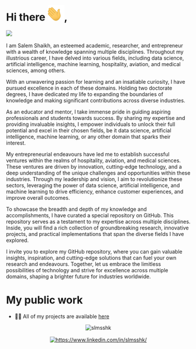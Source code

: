 <h1> Hi there <img width="45" src="waving_hand.gif">,</h1>

![](https://komarev.com/ghpvc/?username=slmsshk&color=brightgreen)

I am Salem Shaikh, an esteemed academic, researcher, and entrepreneur with a wealth of knowledge spanning multiple disciplines. Throughout my illustrious career, I have delved into various fields, including data science, artificial intelligence, machine learning, hospitality, aviation, and medical sciences, among others.

With an unwavering passion for learning and an insatiable curiosity, I have pursued excellence in each of these domains. Holding two doctorate degrees, I have dedicated my life to expanding the boundaries of knowledge and making significant contributions across diverse industries.

As an educator and mentor, I take immense pride in guiding aspiring professionals and students towards success. By sharing my expertise and providing invaluable insights, I empower individuals to unlock their full potential and excel in their chosen fields, be it data science, artificial intelligence, machine learning, or any other domain that sparks their interest.

My entrepreneurial endeavours have led me to establish successful ventures within the realms of hospitality, aviation, and medical sciences. These ventures are driven by innovation, cutting-edge technology, and a deep understanding of the unique challenges and opportunities within these industries. Through my leadership and vision, I aim to revolutionize these sectors, leveraging the power of data science, artificial intelligence, and machine learning to drive efficiency, enhance customer experiences, and improve overall outcomes.

To showcase the breadth and depth of my knowledge and accomplishments, I have curated a special repository on GitHub. This repository serves as a testament to my expertise across multiple disciplines. Inside, you will find a rich collection of groundbreaking research, innovative projects, and practical implementations that span the diverse fields I have explored.

I invite you to explore my GitHub repository, where you can gain valuable insights, inspiration, and cutting-edge solutions that can fuel your own research and endeavours. Together, let us embrace the limitless possibilities of technology and strive for excellence across multiple domains, shaping a brighter future for industries worldwide.

# My public work
- 👨‍💻 All of my projects are available [here](https://github.com/slmsshk?tab=repositories)


<p align="center"> 
<!--   <img src="https://github-readme-stats.vercel.app/api?username=slmsshk&show_icons=true" alt="slmsshk" /> -->
    <img src="https://github-readme-stats.vercel.app/api/top-langs/?username=slmsshk&layout=compact" alt="slmsshk" />
</p>

<p align="center">
<!--     <a href="https://salemsit.org.in/" target="blank"><img align="center" src="https://img.icons8.com/color/48/000000/domain--v1.png" alt="https://salemsit.org.in/" height="32" width="32" /></a> -->
    <a href="https://www.linkedin.com/in/slmsshk/" target="blank"><img align="center" src="https://img.icons8.com/color/48/000000/linkedin.png" alt="https://www.linkedin.com/in/slmsshk/" height="32" width="32" /></a>
<!--     <a href="https://www.facebook.com/salemsit" target="blank"><img align="center" src="https://img.icons8.com/color/48/000000/facebook.png" alt="https://www.facebook.com/salemsit" height="32" width="32" /></a> -->
</p>

<!--
**slmsshk/slmss hk** is a ✨ _special_ ✨ repository because its `README.md` (this file) appears on your GitHub profile.

Here are some ideas to get you started:

- 🔭 I’m currently working on ...
- 🌱 I’m currently learning ...
- 👯 I’m looking to collaborate on ...
- 🤔 I’m looking for help with ...
- 💬 Ask me about ...
- 📫 How to reach me: ...
- 😄 Pronouns: ...
- ⚡ Fun fact: ...
-->


<!-- <h1> This is my special repository</h1> -->
